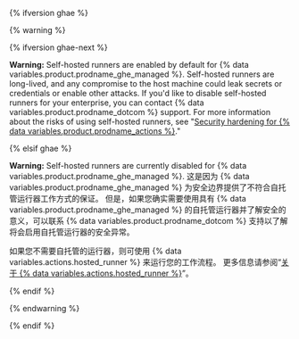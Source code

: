 {% ifversion ghae %}

{% warning %}

{% ifversion ghae-next %} <!-- Remove elsif condition below when toggling -->

**Warning:** Self-hosted runners are enabled by default for {% data variables.product.prodname_ghe_managed %}. Self-hosted runners are long-lived, and any compromise to the host machine could leak secrets or credentials or enable other attacks. If you'd like to disable self-hosted runners for your enterprise, you can contact {% data variables.product.prodname_dotcom %} support. For more information about the risks of using self-hosted runners, see "[Security hardening for {% data variables.product.prodname_actions %}](/actions/learn-github-actions/security-hardening-for-github-actions#potential-impact-of-a-compromised-runner)."

{% elsif ghae %} <!-- Remove this condition when toggling above flag -->

**Warning:** Self-hosted runners are currently disabled for {% data variables.product.prodname_ghe_managed %}. 这是因为 {% data variables.product.prodname_ghe_managed %} 为安全边界提供了不符合自托管运行器工作方式的保证。 但是，如果您确实需要使用具有 {% data variables.product.prodname_ghe_managed %} 的自托管运行器并了解安全的意义，可以联系 {% data variables.product.prodname_dotcom %} 支持以了解将会启用自托管运行器的安全异常。

如果您不需要自托管的运行器，则可使用 {% data variables.actions.hosted_runner %} 来运行您的工作流程。 更多信息请参阅“[关于 {% data variables.actions.hosted_runner %}](/actions/using-github-hosted-runners/about-ae-hosted-runners)”。

{% endif %}

{% endwarning %}

{% endif %}
